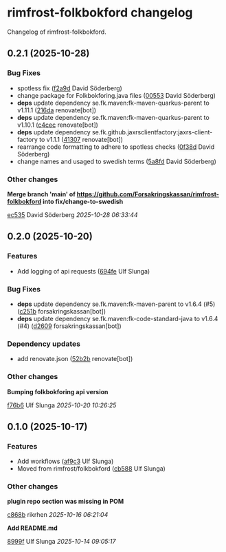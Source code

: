 # rimfrost-folkbokford changelog

Changelog of rimfrost-folkbokford.

## 0.2.1 (2025-10-28)

### Bug Fixes

-  spotless fix ([f2a9d](https://github.com/Forsakringskassan/rimfrost-folkbokford/commit/f2a9dcc4c8c5211) David Söderberg)  
-  change package for Folkbokforing.java files ([00553](https://github.com/Forsakringskassan/rimfrost-folkbokford/commit/0055389147f173a) David Söderberg)  
-  **deps**  update dependency se.fk.maven:fk-maven-quarkus-parent to v1.11.1 ([216da](https://github.com/Forsakringskassan/rimfrost-folkbokford/commit/216dad234db48d5) renovate[bot])  
-  **deps**  update dependency se.fk.maven:fk-maven-quarkus-parent to v1.10.1 ([c4cec](https://github.com/Forsakringskassan/rimfrost-folkbokford/commit/c4cec05b85f0efa) renovate[bot])  
-  **deps**  update dependency se.fk.github.jaxrsclientfactory:jaxrs-client-factory to v1.1.1 ([41307](https://github.com/Forsakringskassan/rimfrost-folkbokford/commit/413073581e97d71) renovate[bot])  
-  rearrange code formatting to adhere to spotless checks ([0f38d](https://github.com/Forsakringskassan/rimfrost-folkbokford/commit/0f38d6e0bbe1f19) David Söderberg)  
-  change names and usaged to swedish terms ([5a8fd](https://github.com/Forsakringskassan/rimfrost-folkbokford/commit/5a8fd80414750aa) David Söderberg)  

### Other changes

**Merge branch 'main' of https://github.com/Forsakringskassan/rimfrost-folkbokford into fix/change-to-swedish**


[ec535](https://github.com/Forsakringskassan/rimfrost-folkbokford/commit/ec535f58fe78821) David Söderberg *2025-10-28 06:33:44*


## 0.2.0 (2025-10-20)

### Features

-  Add logging of api requests ([694fe](https://github.com/Forsakringskassan/rimfrost-folkbokford/commit/694fe80acb1f3b7) Ulf Slunga)  

### Bug Fixes

-  **deps**  update dependency se.fk.maven:fk-maven-parent to v1.6.4 (#5) ([c251b](https://github.com/Forsakringskassan/rimfrost-folkbokford/commit/c251b4a70b69213) forsakringskassan[bot])  
-  **deps**  update dependency se.fk.maven:fk-code-standard-java to v1.6.4 (#4) ([d2609](https://github.com/Forsakringskassan/rimfrost-folkbokford/commit/d26092ded95af68) forsakringskassan[bot])  

### Dependency updates

- add renovate.json ([52b2b](https://github.com/Forsakringskassan/rimfrost-folkbokford/commit/52b2be1a4a548a9) renovate[bot])  
### Other changes

**Bumping folkbokforing api version**


[f76b6](https://github.com/Forsakringskassan/rimfrost-folkbokford/commit/f76b6a06e0e6b6e) Ulf Slunga *2025-10-20 10:26:25*


## 0.1.0 (2025-10-17)

### Features

-  Add workflows ([af9c3](https://github.com/Forsakringskassan/rimfrost-folkbokford/commit/af9c37174bf9758) Ulf Slunga)  
-  Moved from rimfrost/folkbokford ([cb588](https://github.com/Forsakringskassan/rimfrost-folkbokford/commit/cb588ddea38158b) Ulf Slunga)  

### Other changes

**plugin repo section was missing in POM**


[c868b](https://github.com/Forsakringskassan/rimfrost-folkbokford/commit/c868b09ef49e122) rikrhen *2025-10-16 06:21:04*

**Add README.md**


[8999f](https://github.com/Forsakringskassan/rimfrost-folkbokford/commit/8999f230bc56aed) Ulf Slunga *2025-10-14 09:05:17*


